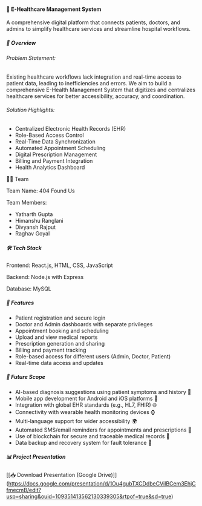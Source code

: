 #### 🏥 E-Healthcare Management System

A comprehensive digital platform that connects patients, doctors, and admins to simplify healthcare services and streamline hospital workflows.



##### 🧠 Overview

###### Problem Statement:

Existing healthcare workflows lack integration and real-time access to patient data, leading to inefficiencies and errors. We aim to build a comprehensive E-Health Management System that digitizes and centralizes healthcare services for better accessibility, accuracy, and coordination.



###### Solution Highlights:

###### 

* Centralized Electronic Health Records (EHR)
* Role-Based Access Control
* Real-Time Data Synchronization
* Automated Appointment Scheduling
* Digital Prescription Management
* Billing and Payment Integration
* Health Analytics Dashboard



👨‍💻 Team

Team Name: 404 Found Us

Team Members:

* Yatharth Gupta
* Himanshu Ranglani
* Divyansh Rajput
* Raghav Goyal



##### 🛠️ Tech Stack

Frontend: React.js, HTML, CSS, JavaScript

Backend: Node.js with Express

Database: MySQL



##### 🚀 Features

* Patient registration and secure login
* Doctor and Admin dashboards with separate privileges
* Appointment booking and scheduling
* Upload and view medical reports
* Prescription generation and sharing
* Billing and payment tracking
* Role-based access for different users (Admin, Doctor, Patient)
* Real-time data access and updates



##### 🔮 Future Scope

* AI-based diagnosis suggestions using patient symptoms and history 🤖
* Mobile app development for Android and iOS platforms 📱
* Integration with global EHR standards (e.g., HL7, FHIR) 🌐
* Connectivity with wearable health monitoring devices ⌚
* Multi-language support for wider accessibility 🌍
* Automated SMS/email reminders for appointments and prescriptions 📩
* Use of blockchain for secure and traceable medical records 🔐
* Data backup and recovery system for fault tolerance 💾

##### 📊 Project Presentation
[[📥 Download Presentation (Google Drive)]]
(https://docs.google.com/presentation/d/1Ou4gubTXCDdbeCVilBCem3EhjCfmecmB/edit?usp=sharing&ouid=109351413562130339305&rtpof=true&sd=true)
